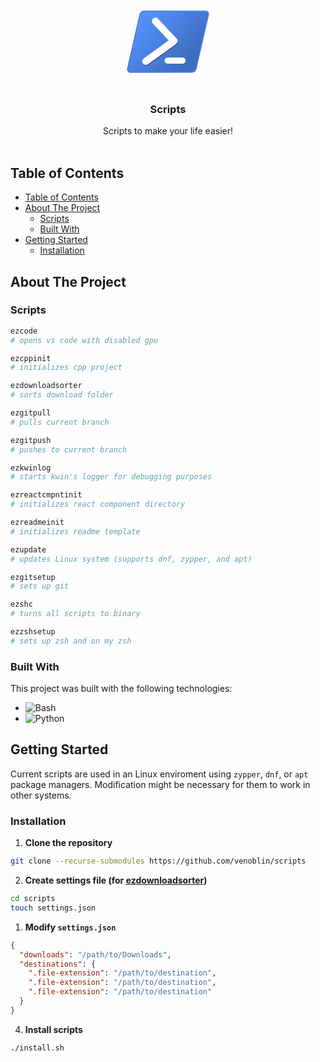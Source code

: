 <br/>
<div align="center">
<a href="https://github.com/venoblin/scripts">
<svg xmlns="http://www.w3.org/2000/svg" width="150" height="150" viewBox="0 0 32 32">
	<defs>
		<linearGradient id="vscodeIconsFileTypePowershell0" x1="23.325" x2="7.26" y1="-118.543" y2="-104.193" gradientTransform="matrix(1 0 0 -1 0 -96)" gradientUnits="userSpaceOnUse">
			<stop offset="0" stop-color="#5391fe" />
			<stop offset="1" stop-color="#3e6dbf" />
		</linearGradient>
		<linearGradient id="vscodeIconsFileTypePowershell1" x1="7.1" x2="23.001" y1="-104.002" y2="-118.292" href="#vscodeIconsFileTypePowershell0" />
	</defs>
	<path fill="url(#vscodeIconsFileTypePowershell0)" fill-rule="evenodd" d="M3.174 26.589a1.15 1.15 0 0 1-.928-.423a1.23 1.23 0 0 1-.21-1.052L6.233 6.78a1.8 1.8 0 0 1 1.681-1.37h20.912a1.16 1.16 0 0 1 .928.423a1.24 1.24 0 0 1 .21 1.052l-4.2 18.335a1.8 1.8 0 0 1-1.681 1.37H3.174Z" />
	<path fill="url(#vscodeIconsFileTypePowershell1)" fill-rule="evenodd" d="M7.914 5.646h20.912a.913.913 0 0 1 .908 1.187l-4.2 18.334a1.575 1.575 0 0 1-1.451 1.187H3.174a.913.913 0 0 1-.908-1.187l4.2-18.334a1.57 1.57 0 0 1 1.448-1.187" />
	<path fill="#2c5591" fill-rule="evenodd" d="M16.04 21.544h5.086a1.118 1.118 0 0 1 0 2.234H16.04a1.118 1.118 0 0 1 0-2.234m3.299-4.966a1.76 1.76 0 0 1-.591.6l-9.439 6.775a1.224 1.224 0 0 1-1.438-1.977l8.512-6.164v-.126L11.035 10a1.224 1.224 0 0 1 1.782-1.672l6.418 6.827a1.166 1.166 0 0 1 .104 1.423" />
	<path fill="#fff" fill-rule="evenodd" d="M19.1 16.342a1.75 1.75 0 0 1-.59.6l-9.436 6.776a1.225 1.225 0 0 1-1.439-1.977l8.513-6.164v-.127L10.8 9.761a1.224 1.224 0 0 1 1.783-1.672L19 14.916a1.16 1.16 0 0 1 .1 1.426m-3.2 5.07h5.086a1.059 1.059 0 1 1 0 2.118H15.9a1.059 1.059 0 1 1 0-2.118" />
</svg>
</a>

<h3 align="center">Scripts</h3>
<p align="center">
Scripts to make your life easier!
<br/>
<br/>
</p>
</div>

## Table of Contents

- [Table of Contents](#table-of-contents)
- [About The Project](#about-the-project)
  - [Scripts](#scripts)
  - [Built With](#built-with)
- [Getting Started](#getting-started)
  - [Installation](#installation)

## About The Project

### Scripts

```sh
ezcode
# opens vs code with disabled gpu

ezcppinit
# initializes cpp project

ezdownloadsorter
# sorts download folder

ezgitpull
# pulls current branch

ezgitpush
# pushes to current branch

ezkwinlog
# starts kwin's logger for debugging purposes

ezreactcmpntinit
# initializes react component directory

ezreadmeinit
# initializes readme template

ezupdate
# updates Linux system (supports dnf, zypper, and apt)

ezgitsetup
# sets up git

ezshc
# turns all scripts to binary

ezzshsetup
# sets up zsh and on my zsh
```

### Built With

This project was built with the following technologies:

- <img src="https://img.shields.io/badge/Bash-4EAA25?style=for-the-badge&logo=gnubash&logoColor=white" alt="Bash" />
- <img src="https://img.shields.io/badge/python-3670A0?style=for-the-badge&logo=python&logoColor=ffdd54" alt="Python" />

## Getting Started

Current scripts are used in an Linux enviroment using `zypper`, `dnf`, or `apt` package managers. Modification might be necessary for them to work in other systems.


### Installation

1. **Clone the repository** 

  ```sh
  git clone --recurse-submodules https://github.com/venoblin/scripts
  ```

2. **Create settings file (for [ezdownloadsorter](https://github.com/venoblin/download-file-sorter))**

  ```sh
  cd scripts
  touch settings.json
  ```

1. **Modify `settings.json`** 

  ```json
  {
    "downloads": "/path/to/Downloads",
    "destinations": {
      ".file-extension": "/path/to/destination",
      ".file-extension": "/path/to/destination",
      ".file-extension": "/path/to/destination"
    }
  }
  ```

4. **Install scripts** 
  
  ```sh
  ./install.sh
  ```